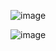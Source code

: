 ![image](https://github.com/user-attachments/assets/d9d1c26f-3bce-4ad5-9022-66d450521066)

![image](https://github.com/user-attachments/assets/60ae0303-7a16-4639-b396-e66c15862386)
